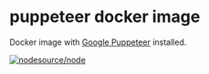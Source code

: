 # puppeteer docker image

Docker image with  [Google Puppeteer](https://github.com/GoogleChrome/puppeteer) installed.

[![nodesource/node](http://dockeri.co/image/dinigo/puppeteer)](https://hub.docker.com/r/dinigo/puppeteer/)
